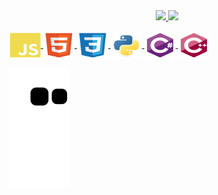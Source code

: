 <div align="center">
  <a href="https://github.com/Callumgm">
  <img height="180em" src="https://github-readme-stats.vercel.app/api?username=Callumgm&show_icons=true&theme=codeSTACKr&include_all_commits=true&count_private=true">
  <img height="180em" src="https://github-readme-stats.vercel.app/api/top-langs/?username=Callumgm&layout=compact&langs_count=7&theme=codeSTACKr">
</div>
 
<!--    Icons    -->
 
<div style="display: inline_block"><br>
  <img align="center" alt="Rafa-Js" height="40" width="50" src="https://raw.githubusercontent.com/devicons/devicon/master/icons/javascript/javascript-plain.svg">
  <img align="center" alt="Rafa-HTML" height="40" width="50" src="https://raw.githubusercontent.com/devicons/devicon/master/icons/html5/html5-original.svg">
  <img align="center" alt="Rafa-CSS" height="40" width="50" src="https://raw.githubusercontent.com/devicons/devicon/master/icons/css3/css3-original.svg">
  <img align="center" alt="Rafa-Python" height="40" width="50" src="https://raw.githubusercontent.com/devicons/devicon/master/icons/python/python-original.svg">
  <img align="center" alt="Rafa-Csharp" height="40" width="50" src="https://raw.githubusercontent.com/devicons/devicon/master/icons/csharp/csharp-original.svg">
  <img align="center" alt="Rafa-Cplusplus" height="40" width="50" src="https://raw.githubusercontent.com/devicons/devicon/master/icons/cplusplus/cplusplus-original.svg">
</div>



<a href="http://callumgrady.tk" target="_blank">![Snake animation](https://github.com/rafaballerini/rafaballerini/blob/output/github-contribution-grid-snake.svg)</a>
